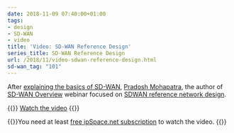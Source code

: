```yaml
---
date: 2018-11-09 07:40:00+01:00
tags:
- design
- SD-WAN
- video
title: 'Video: SD-WAN Reference Design'
series_title: SD-WAN Reference Design
url: /2018/11/video-sdwan-reference-design.html
sd-wan_tag: "101"
---
```

After [explaining the basics of SD-WAN](https://blog.ipspace.net/2018/09/video-what-is-sdwan.html), [Pradosh Mohapatra](https://www.ipspace.net/Author:Pradosh_Mohapatra), the author of [SD-WAN Overview](https://www.ipspace.net/SD-WAN_Overview) webinar focused on [SDWAN reference network design](https://my.ipspace.net/bin/get/SDWAN/2%20-%20Reference%20Network%20Design.mp4).

{{<jump>}}
[Watch the video](https://my.ipspace.net/bin/get/SDWAN/2%20-%20Reference%20Network%20Design.mp4)
{{</jump>}}

{{<note info>}}You need at least [free ipSpace.net subscription](https://www.ipspace.net/Subscription/Free) to watch the video.
{{</note>}}
